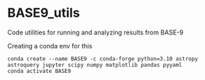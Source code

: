# BASE9_utils
Code utilities for running and analyzing results from BASE-9 

Creating a conda env for this

```
conda create --name BASE9 -c conda-forge python=3.10 astropy astroquery jupyter scipy numpy matplotlib pandas pyyaml
conda activate BASE9
```
